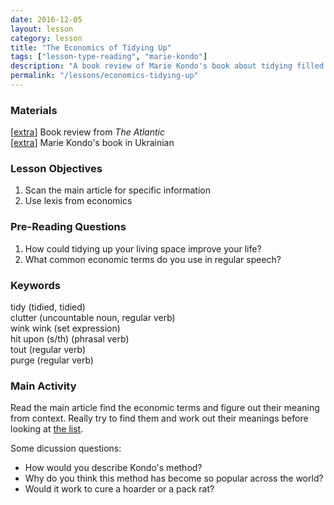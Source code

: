 ```yaml
---
date: 2016-12-05
layout: lesson
category: lesson 
title: "The Economics of Tidying Up"
tags: ["lesson-type-reading", "marie-kondo"]
description: "A book review of Marie Kondo's book about tidying filled with economic terms" 
permalink: "/lessons/economics-tidying-up"
--- 
```

### Materials 
[<a href="http://www.theatlantic.com/business/archive/2015/05/an-economist-reads-marie-kondo/392921/" target="_blank">extra</a>] Book review from *The Atlantic*  
[<a href="http://www.yakaboo.ua/vikin-motloh-iz-zhittja-mistectvo-pribirannja-jake-zminit-vas-nazavzhdi.html" target="_blank">extra</a>] Marie Kondo's book in Ukrainian  

### Lesson Objectives 

1. Scan the main article for specific information 
2. Use lexis from economics 

### Pre-Reading Questions 

1. How could tidying up your living space improve your life? 
2. What common economic terms do you use in regular speech? 

### Keywords 

tidy (tidied, tidied)  
clutter (uncountable noun, regular verb)  
wink wink (set expression)  
hit upon (s/th) (phrasal verb)  
tout (regular verb)  
purge (regular verb)  

### Main Activity 

Read the main article find the economic terms and figure out their meaning from context. Really try to find them and work out their meanings before looking at <a href="/lessons/economics-tidying-up/terms">the list</a>. 

Some dicussion questions: 

- How would you describe Kondo's method? 
- Why do you think this method has become so popular across the world? 
- Would it work to cure a hoarder or a pack rat? 

 